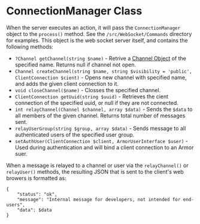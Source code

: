 
# ConnectionManager Class

When the server executes an action, it will pass the `ConnectionManager` object to the `process()` method.  See the `/src/WebSocket/Commands` directory for examples.  This object is the web socket server itself, and contains the following methods:

* `?Channel getChannel(string $name)` - Retrive a [Channel Object](channem.md) of the specified name.  Returns null if channel not open.
* `Channel createChannel(string $name, string $visibility = 'public', ClientConnection $cient)` - Opens new channel with specified name, and adds the given client connection to it.
* `void closeChannel($name)` - Closses the specified channel.
* `ClientConnection getUuid(string $uuid)` - Retrieves the cient connection of the specified uuid, or null if they are not connected.
* `int relayChannel(Channel $channel, array $data)` - Sends the `$data` to all members of the given channel.  Returns total number of messages sent.
* `relayUserGroup(string $group, array $data)` - Sends message to all authenticated users of the specified user group.
* `setAuthUser(ClientConnection $client, ArmorUserInterface $user)` - Used during authentication and will bind a client connection to an Armor suer.

When a message is relayed to a channel or user via the `relayChannel()` or `relayUser()` methods, the resulting JSON that is sent to the client's web browers is formatted as:

~~~
{
    "status": "ok", 
    "message": "Internal message for developers, not intended for end-users", 
    "data": $data
}
~~~


